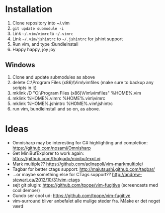 ﻿# Installation

 1. Clone repository into ~/.vim
 2. `git update submodule -i`
 3. Link `~/.vim/vimrc` to `~/.vimrc`
 4. Link `~/.vim/jshintrc` to `~/.jshintrc` for jshint support
 5. Run vim, and type :BundleInstall
 6. Happy happy, joy joy

## Windows

 1. Clone and update submodules as above
 2. delete C:\Program Files (x86)\Vim\vimfiles (make sure to backup any scripts in it)
 3. mklink /D "C:\Program Files (x86)\Vim\vimfiles" %HOME%\.vim
 4. mklink %HOME%\.vimrc %HOME%\.vim\vimrc
 5. mklink %HOME%\.jshintrc %HOME%\.vim\jshintrc
 6. run vim, bundleinstall and so on, as above.

# Ideas

- Omnisharp may be interesting for C# highlighting and completion: https://github.com/nosami/Omnisharp
- Get MiniBufExplorer to work again: https://github.com/fholgado/minibufexpl.vi
- Mark multiple?? https://github.com/adinapoli/vim-markmultiple/
- Tagbar for better ctags support: http://majutsushi.github.com/tagbar/
- ...or maybe something else for CTags support?? http://andrew-stewart.ca/2012/10/31/vim-ctags
- sejt git plugin: https://github.com/tpope/vim-fugitive (screencasts med cool demoer)
- Gundo ser cool ud: https://github.com/tpope/vim-fugitive
- vim-surround bliver anbefalet alle mulige steder fra. Måske er det noget værd



